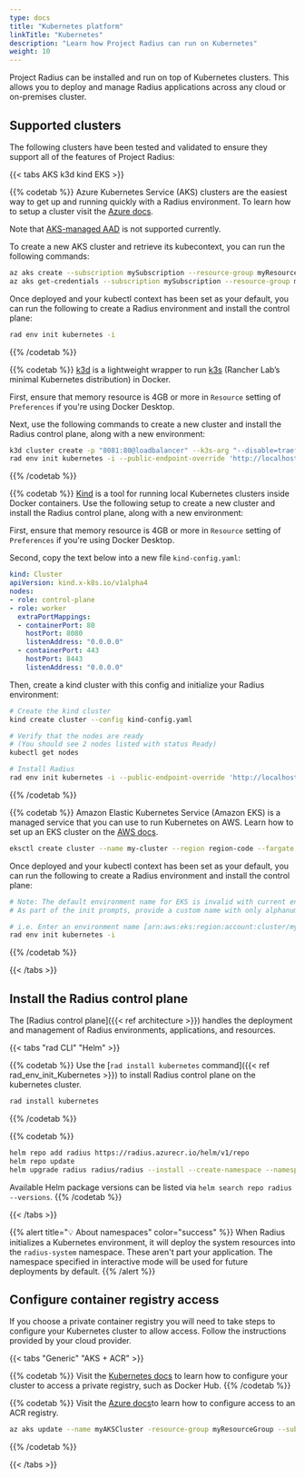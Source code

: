 ```yaml
---
type: docs
title: "Kubernetes platform"
linkTitle: "Kubernetes"
description: "Learn how Project Radius can run on Kubernetes"
weight: 10
---
```


Project Radius can be installed and run on top of Kubernetes clusters. This allows you to deploy and manage Radius applications across any cloud or on-premises cluster.

## Supported clusters

The following clusters have been tested and validated to ensure they support all of the features of Project Radius:

{{< tabs AKS k3d kind EKS >}}

{{% codetab %}}
Azure Kubernetes Service (AKS) clusters are the easiest way to get up and running quickly with a Radius environment. To learn how to setup a cluster visit the [Azure docs](https://docs.microsoft.com/azure/aks/learn/quick-kubernetes-deploy-portal?tabs=azure-cli).

Note that [AKS-managed AAD](https://docs.microsoft.com/en-us/azure/aks/managed-aad) is not supported currently.

To create a new AKS cluster and retrieve its kubecontext, you can run the following commands:

```bash
az aks create --subscription mySubscription --resource-group myResourceGroup --name myAKSCluster --node-count 1
az aks get-credentials --subscription mySubscription --resource-group myResourceGroup --name myAKSCluster
```

Once deployed and your kubectl context has been set as your default, you can run the following to create a Radius environment and install the control plane:

```bash
rad env init kubernetes -i
```
{{% /codetab %}}

{{% codetab %}}
[k3d](https://k3d.io) is a lightweight wrapper to run [k3s](https://github.com/rancher/k3s) (Rancher Lab’s minimal Kubernetes distribution) in Docker. 

First, ensure that memory resource is 4GB or more in `Resource` setting of `Preferences` if you're using Docker Desktop.

Next, use the following commands to create a new cluster and install the Radius control plane, along with a new environment:

```bash
k3d cluster create -p "8081:80@loadbalancer" --k3s-arg "--disable=traefik@server:0"
rad env init kubernetes -i --public-endpoint-override 'http://localhost:8081'
```
{{% /codetab %}}

{{% codetab %}}
[Kind](https://kind.sigs.k8s.io/) is a tool for running local Kubernetes clusters inside Docker containers. Use the following setup to create a new cluster and install the Radius control plane, along with a new environment:

First, ensure that memory resource is 4GB or more in `Resource` setting of `Preferences` if you're using Docker Desktop.

Second, copy the text below into a new file `kind-config.yaml`:
```yaml
kind: Cluster
apiVersion: kind.x-k8s.io/v1alpha4
nodes:
- role: control-plane
- role: worker
  extraPortMappings:
  - containerPort: 80
    hostPort: 8080
    listenAddress: "0.0.0.0"  
  - containerPort: 443
    hostPort: 8443
    listenAddress: "0.0.0.0"
```

Then, create a kind cluster with this config and initialize your Radius environment:
```bash
# Create the kind cluster
kind create cluster --config kind-config.yaml

# Verify that the nodes are ready
# (You should see 2 nodes listed with status Ready)
kubectl get nodes

# Install Radius
rad env init kubernetes -i --public-endpoint-override 'http://localhost:8080'
```
{{% /codetab %}}

{{% codetab %}}
Amazon Elastic Kubernetes Service (Amazon EKS) is a managed service that you can use to run Kubernetes on AWS. Learn how to set up an EKS cluster on the [AWS docs](https://docs.aws.amazon.com/eks/latest/userguide/getting-started.html).

```bash
eksctl create cluster --name my-cluster --region region-code --fargate
```

Once deployed and your kubectl context has been set as your default, you can run the following to create a Radius environment and install the control plane:

```bash
# Note: The default environment name for EKS is invalid with current env name requirements
# As part of the init prompts, provide a custom name with only alphanumeric/hyphen characters

# i.e. Enter an environment name [arn:aws:eks:region:account:cluster/mycluster]: mycluster
rad env init kubernetes -i
```

{{% /codetab %}}

{{< /tabs >}}

## Install the Radius control plane

The [Radius control plane]({{< ref architecture >}}) handles the deployment and management of Radius environments, applications, and resources.

{{< tabs "rad CLI" "Helm" >}}

{{% codetab %}}
Use the [`rad install kubernetes` command]({{< ref rad_env_init_Kubernetes >}}) to install Radius control plane on the kubernetes cluster.
```bash
rad install kubernetes
```
{{% /codetab %}}

{{% codetab %}}
```sh
helm repo add radius https://radius.azurecr.io/helm/v1/repo
helm repo update
helm upgrade radius radius/radius --install --create-namespace --namespace radius-system --version {{< param chart_version >}} --wait --timeout 15m0s
```

Available Helm package versions can be listed via `helm search repo radius --versions`.
{{% /codetab %}}

{{< /tabs >}}

{{% alert title="💡 About namespaces" color="success" %}}
When Radius initializes a Kubernetes environment, it will deploy the system resources into the `radius-system` namespace. These aren't part your application. The namespace specified in interactive mode will be used for future deployments by default.
{{% /alert %}}

## Configure container registry access

If you choose a private container registry you will need to take steps to configure your Kubernetes cluster to allow access. Follow the instructions provided by your cloud provider.

{{< tabs "Generic" "AKS + ACR" >}}

{{% codetab %}}
Visit the [Kubernetes docs](https://kubernetes.io/docs/tasks/configure-pod-container/pull-image-private-registry/) to learn how to configure your cluster to access a private registry, such as Docker Hub.
{{% /codetab %}}

{{% codetab %}}
Visit the [Azure docs](https://docs.microsoft.com/azure/aks/cluster-container-registry-integration?tabs=azure-cli)to learn how to configure access to an ACR registry.

```bash
az aks update --name myAKSCluster -resource-group myResourceGroup --subscription mySubscription --attach-acr <acr-name>
```

{{% /codetab %}}

{{< /tabs >}}
